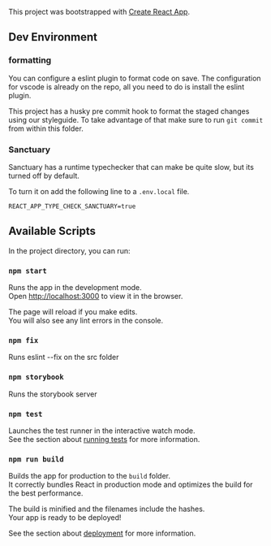 This project was bootstrapped with [Create React App](https://github.com/facebook/create-react-app).

## Dev Environment

### formatting

You can configure a eslint plugin to format code on save.
The configuration for vscode is already on the repo, all you need to do is install the eslint plugin.

This project has a husky pre commit hook to format the staged changes using our styleguide.
To take advantage of that make sure to run `git commit` from within this folder.

### Sanctuary

Sanctuary has a runtime typechecker that can make be quite slow, but its turned off by default.

To turn it on add the following line to a `.env.local` file.

```
REACT_APP_TYPE_CHECK_SANCTUARY=true
```

## Available Scripts

In the project directory, you can run:

### `npm start`

Runs the app in the development mode.<br>
Open [http://localhost:3000](http://localhost:3000) to view it in the browser.

The page will reload if you make edits.<br>
You will also see any lint errors in the console.

### `npm fix`

Runs eslint --fix on the src folder

### `npm storybook`

Runs the storybook server

### `npm test`

Launches the test runner in the interactive watch mode.<br>
See the section about [running tests](https://facebook.github.io/create-react-app/docs/running-tests) for more information.

### `npm run build`

Builds the app for production to the `build` folder.<br>
It correctly bundles React in production mode and optimizes the build for the best performance.

The build is minified and the filenames include the hashes.<br>
Your app is ready to be deployed!

See the section about [deployment](https://facebook.github.io/create-react-app/docs/deployment) for more information.
